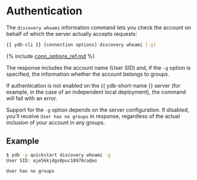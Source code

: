 # Authentication

The `discovery whoami` information command lets you check the account on behalf of which the server actually accepts requests:

```bash
{{ ydb-cli }} [connection options] discovery whoami [-g]
```

{% include [conn_options_ref.md](conn_options_ref.md) %}

The response includes the account name (User SID) and, if the `-g` option is specified, the information whether the account belongs to groups.

If authentication is not enabled on the {{ ydb-short-name }} server (for example, in the case of an independent local deployment), the command will fail with an error.

Support for the `-g` option depends on the server configuration. If disabled, you'll receive `User has no groups` in response, regardless of the actual inclusion of your account in any groups.

## Example

```bash
$ ydb -p quickstart discovery whoami -g
User SID: aje5kkjdgs0puc18976co@as

User has no groups
```

